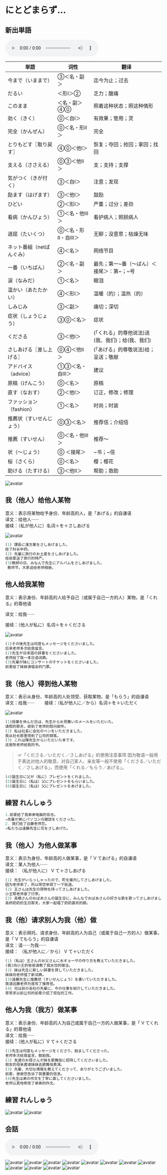 # にとどまらず...

## 新出単語

<vue-plyr>
  <audio controls crossorigin playsinline loop>
    <source src="../audio/c/3-3-たんご.mp3" type="audio/mp3" />
  </audio>
 </vue-plyr>
 
| 単語                                     | 词性                  | 翻译                                                           |
| ---------------------------------------- | --------------------- | -------------------------------------------------------------- |
| 今まで（<JpWord>いままで</JpWord>）| ③＜名・副＞| 迄今为止；过去| 
|  <JpWord>だるい</JpWord>| ＜形Ⅰ＞②| 乏力；酸痛| 
| <JpWord>このまま</JpWord>| ＜名・副＞④⓪| 照着这种状态；照这种情形| 
|  効く（<JpWord>きく</JpWord>）| ⓪＜自Ⅰ＞| 有效果；管用；灵| 
| 完全（<JpWord>かんぜん</JpWord>）| ⓪＜名・形Ⅱ＞| 完全| 
| <JpWord>とりもどす</JpWord>〖取り戻す〗| ④⓪＜他Ⅰ＞| 恢复；夺回；抢回；拿回；找回| 
| 支える（<JpWord>ささえる</JpWord>）| ⓪③＜他Ⅱ＞| 支；支持；支撑| 
| 気がつく（<JpWord>きが付く</JpWord>）| ③＜自Ⅰ＞| 注意；发现| 
| 励ます（<JpWord>はげます</JpWord>）| ③＜他Ⅰ＞| 鼓励| 
| <JpWord>ひどい</JpWord>| ②＜形Ⅰ＞| 严重；过分；差劲| 
| 看病（<JpWord>かんびょう</JpWord>）| ①＜名・他Ⅲ＞| 看护病人；照顾病人| 
|  退屈（<JpWord>たいくつ</JpWord>）| ⓪＜名・形Ⅱ・自Ⅲ＞| 无聊；没意思；枯燥无味| 
| ネット番組（<JpWord>netばんぐみ</JpWord>）| ④＜名＞| 网络节目| 
|  一番（<JpWord>いちばん</JpWord>）| ②＜名・副＞| 最先；第一~番（～ばん）＜接尾＞：第~；~号| 
| 涙（<JpWord>なみだ</JpWord>）| ①＜名＞| 眼泪| 
| 温かい（<JpWord>あたたかい</JpWord>）| ④＜形Ⅰ＞| 温暖（的）；温热（的）| 
| <JpWord>しみじみ</JpWord>| ③＜副＞| 痛切；深切| 
| 症状（<JpWord>しょうじょう</JpWord>）| ③⓪＜名＞| 症状| 
| <JpWord>くださる</JpWord>| ③＜他Ⅰ＞| (「くれる」的尊他说法)送(我、我们)；给(我、我们)| 
| <JpWord>さしあげる</JpWord>〖差し上げる〗| ⓪④＜他Ⅱ＞| (「あげる」的尊敬说法)给；呈送；敬献| 
| <JpWord>アドバイス</JpWord>（advice）| ①③＜名・自Ⅲ＞| 建议| 
| 原稿（<JpWord>げんこう</JpWord>）| ⓪＜名＞| 原稿| 
| 直す（<JpWord>なおす</JpWord>）| ②＜他Ⅰ＞| 订正，修改；修理| 
| フ<JpWord>ァッション</JpWord>（fashion）| ①＜名＞| 时尚；时装| 
| 推薦状（<JpWord>すいせんじょう</JpWord>）| ⓪③＜名＞| 推荐信；介绍信| 
| 推薦（<JpWord>すいせん</JpWord>）| ⓪＜名・他Ⅲ＞| 推荐～| 
| 状（<JpWord>～じょう</JpWord>）| ⓪ ＜接尾＞| ~书；~信| 
| 桜（<JpWord>さくら</JpWord>）| ⓪＜名＞ | 樱；樱花| 
| 助ける（<JpWord>たすける</JpWord>）| ③＜他Ⅱ＞| 帮助；救助|

![avatar](../images/c/3-3-さしあげる-1.png)

## 我（他人）给他人某物

意义：表示将某物给予身份、年龄高的人，是「あげる」的自谦语  
译文：给他人······  
接续：（私が他人に）名词＋を＋さしあげる

![avatar](../images/c/3-3-やる-1.png)

```ts
(1) 課長に漢方薬をさしあげました。
给了科长中药。
(2) 先輩に旅行のお土産をさしあげました。
给前辈送了旅行的特产。
(3)教師の日、みなんで先生にアルバムをさしあげました。
 教师节，大家送给老师相册。
```

## 他人给我某物　　

意义：表示身份、年龄高的人给予自己（或属于自己一方的人）某物，是「くれる」的尊他语

译文：给我······

接续：（他人が私に）名词＋を＋くださる

![avatar](../images/c/3-3-くださる-1.png)

```ts
(1)その後先生は何度もメッセージをくださいました。
后来老师多次给我留言。
(2)先生が日本語の辞書をくださいました。
老师给了我一本日语词典。
(3)先輩が妹にコンサートのチケットをくださいました。
前辈给了妹妹演唱会的门票。
```

## 我（他人）得到他人某物

意义：表示从身份、年龄高的人处领受、获取某物，是「もらう」的自谦语　　
译文：给我······　　
接续：（私が他人に／から）名词＋を＋いただく

![avatar](../images/c/3-3-いただいた-1.png)

```ts
(1)授業を休んだ日は、先生からお見舞いのメールをいただいた。
请假的那天，收到了老师的慰问邮件。
(2) 私は社長に会社のペンをいただきました。
我从社长那里得到了公司的钢笔。
(3) これは陳先生からいただいた本です。
这是陈老师给我的书。
```

> ☞「くださる／いただく／さしあげる」的使用注意事项 因为敬语一般用于表达对他人的敬意，对自己家人、亲友等一般不使用「くださる／いただく／さしあげる」，而使用「くれる／もらう／あげる」。

```ts
(4)誕生日に父が（私に）プレゼントをくれました。
(5)誕生日に（私は）父にプレゼントをもらいました。
(6)誕生日に（私は）父にプレゼントをあげました。
```

## 練習 れんしゅう

```ts
1.前辈给了我弟弟电脑的杂志。
⇒先輩が弟にパソコンの雑誌をくださった。
2. 我们给了远藤老师花。
⇒私たちは遠藤先生に花をさしあげた。
```

## 我（他人）为他人做某事

意义：表示为身份、年龄高的人做某事，是「 Ⅴ てあげる」的自谦语  
译文：某人为他人······  
接续： （私が他人に） Ⅴ て＋さしあげる

```ts
(1) 先生がいらっしゃったので、町を案内してさしあげました。　　
因为老师来了，所以带您参观了一下街道。
(2) 王さんは先生の荷物を持ってさしあげました。
小王帮老师拿了行李。　　　　
(3) 高橋さんのおばあさんの誕生日に、みんなでおばあさんの好きな歌を歌ってさしあげました。　　
高桥奶奶的生日那天，大家一起唱了奶奶喜欢的歌。
```

## 我（他）请求别人为我（他）做

意义：表示拜托、请求身份、年龄高的人为自己（或属于自己一方的人）做某事，是「 Ⅴ てもらう」的自谦语  
译文：请······为我······  
接续： （私が他人に／から） Ⅴ て＋いただく

```ts
(1)（私は）王さんのお父さんに水ギョーザの作り方を教えていただきました。
(我)向小王的爸爸请教了我水饺的做法。
(2) 妹は先生に新しい辞書を貸していただきました。　　
妹妹向老师借了新词典。　
(3)遠藤先生に推薦状（すいせんじょう）を書いていただきました。　　
我请远藤老师为我写了推荐信。
(4) 兄は前の会社の先輩に、今の仕事を紹介していただきました。
哥哥求以前公司的前辈介绍了现在的工作。　
```

## 他人为我（我方）做某事

意义：表示身份、年龄高的人为自己或属于自己一方的人做某事，是「 Ⅴ てくれる」的尊他语  
译文：给我······  
接续：（他人が私に）Ⅴ て＋くださる

```ts
(1)先生は何度もメッセージをくださり、励ましてくださった。　　
老师多次给我留言，鼓励我。
(2) 友達のお母さんが妹を歌舞伎に招待してくださいました。　　
朋友的母亲邀请妹妹去歌舞伎表演。
(3) 先輩、大切な情報を教えてくださって、ありがとうございました。
前辈，谢谢您告诉了我重要的信息。
(4)先生は弟の作文を丁寧に直してくださいました。　
老师认真地修改了弟弟的作文。　　　　
```

## 練習 れんしゅう

![avatar](../images/c/3-3-授受-れんしゅう-1.png)
![avatar](../images/c/3-3-授受-れんしゅう-2.png)

## 会話

<vue-plyr>
  <audio controls crossorigin playsinline loop>
    <source src="../audio/c/3-3-かいわ.mp3" type="audio/mp3" />
  </audio>
 </vue-plyr>

![avatar](../images/c/3-3-かいわ-1.png)
![avatar](../images/c/3-3-かいわ-2.png)
![avatar](../images/c/3-3-かいわ-3.png)
![avatar](../images/c/3-3-かいわ-4.png)
![avatar](../images/c/3-3-かいわ-5.png)
![avatar](../images/c/3-3-かいわ-6.png)
![avatar](../images/c/3-3-かいわ-7.png)
![avatar](../images/c/3-3-かいわ-8.png)
![avatar](../images/c/3-3-かいわ-9.png)
![avatar](../images/c/3-3-かいわ-10.png)
![avatar](../images/c/3-3-かいわ-11.png)
![avatar](../images/c/3-3-かいわ-12.png)
